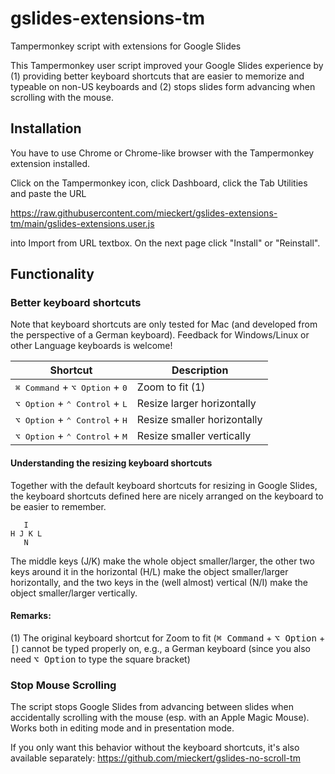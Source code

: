 # gslides-extensions-tm
Tampermonkey script with extensions for Google Slides

This Tampermonkey user script improved your Google Slides experience by (1) providing
better keyboard shortcuts that are easier to memorize and typeable on non-US keyboards
and (2) stops slides form advancing when scrolling with the mouse.

## Installation
You have to use Chrome or Chrome-like browser with the Tampermonkey extension installed.

Click on the Tampermonkey icon, click Dashboard, click the Tab Utilities and paste the URL

https://raw.githubusercontent.com/mieckert/gslides-extensions-tm/main/gslides-extensions.user.js

into Import from URL textbox. On the next page click "Install" or "Reinstall".

## Functionality

### Better keyboard shortcuts

Note that keyboard shortcuts are only tested for Mac (and developed from the perspective 
of a German keyboard).  Feedback for Windows/Linux or other Language keyboards is welcome!

| Shortcut                                                  | Description                                                                                                                  |
| --------------------------------------------------------- | --------------------------- |
| <kbd>⌘ Command</kbd> + <kbd>⌥ Option</kbd> + <kbd>0</kbd> | Zoom to fit (1)             |
| <kbd>⌥ Option</kbd> + <kbd>⌃ Control</kbd> + <kbd>L</kbd> | Resize larger horizontally  |
| <kbd>⌥ Option</kbd> + <kbd>⌃ Control</kbd> + <kbd>H</kbd> | Resize smaller horizontally |
| <kbd>⌥ Option</kbd> + <kbd>⌃ Control</kbd> + <kbd>M</kbd> | Resize smaller vertically   |

#### Understanding the resizing keyboard shortcuts

Together with the default keyboard shortcuts for resizing in Google Slides, the keyboard shortcuts defined
here are nicely arranged on the keyboard to be easier to remember.

```
   I
H J K L
   N
```

The middle keys (J/K) make the whole object smaller/larger, the other two keys around it in the 
horizontal (H/L) make the object smaller/larger horizontally, and the two keys in the (well almost) 
vertical (N/I) make the object smaller/larger vertically.

#### Remarks:
(1) The original keyboard shortcut for Zoom to fit (<kbd>⌘ Command</kbd> + <kbd>⌥ Option</kbd> + <kbd>[</kbd>) 
cannot be typed properly on, e.g., a German keyboard (since you also need <kbd>⌥ Option</kbd> to type the square 
bracket)

### Stop Mouse Scrolling
The script stops Google Slides from advancing between slides when accidentally scrolling 
with the mouse (esp. with an Apple Magic Mouse). Works both in editing mode and in 
presentation mode.

If you only want this behavior without the keyboard shortcuts, it's also available separately:
https://github.com/mieckert/gslides-no-scroll-tm
